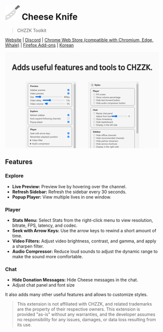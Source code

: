 # ![Logo](./icon48.png) Cheese Knife

> CHZZK Toolkit

[Website](https://www.chz.app/) | [Discord](https://discord.gg/9kq3UNKAkz) | [Chrome Web Store (compatible with Chromium, Edge, Whale)](https://chromewebstore.google.com/detail/nfkfgkkhgglkgnlppncolmpekidapkjh) | [Firefox Add-ons](https://addons.mozilla.org/addon/cheese-knife/) | [Korean](./README-en.md)

![Screenshot](./images/en.png)

## Features

### Explore

- **Live Preview:** Preview live by hovering over the channel.
- **Refresh Sidebar:** Refresh the sidebar every 30 seconds.
- **Popup Player:** View multiple lives in one window.

### Player

- **Stats Menu:** Select Stats from the right-click menu to view resolution, bitrate, FPS, latency, and codec.
- **Seek with Arrow Keys:** Use the arrow keys to rewind a short amount of time.
- **Video Filters:** Adjust video brightness, contrast, and gamma, and apply a sharpen filter.
- **Audio Compressor:** Reduce loud sounds to adjust the dynamic range to make the sound more comfortable.

### Chat

- **Hide Donation Messages:** Hide Cheese messages in the chat.
- Adjust chat panel and font size

It also adds many other useful features and allows to customize styles.

> This extension is not affiliated with CHZZK, and related trademarks are the property of their respective owners. This extension is provided "as-is" without any warranties, and the developer assumes no responsibility for any issues, damages, or data loss resulting from its use.
